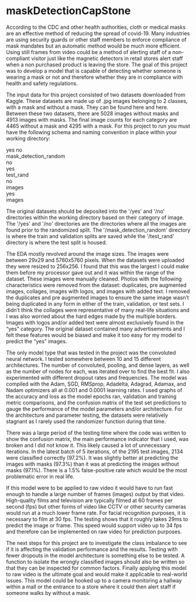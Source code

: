 # maskDetectionCapStone

According to the CDC and other health authorities, cloth or medical masks are an effective method of reducing the spread of covid-19. Many industries are using security guards or other staff members to enforce compliance of mask mandates but an automatic method would be much more efficient. Using still frames from video could be a method of alerting staff of a non-compliant visitor just like the magnetic detectors in retail stores alert staff when a non purchased product is leaving the store. The goal of this project was to develop a model that is capable of detecting whether someone is wearing a mask or not and therefore whether they are in compliance with health and safety regulations. 

The input data for this project consisted of two datasets downloaded from Kaggle. These datasets are made up of .jpg images belonging to 2 classes, with a mask and without a mask. They can be found here and here. Between these two datasets, there are 5028 images without masks and 4913 images with masks. The final image counts for each category are 4465 without a mask and 4295 with a mask. For this project to run you must have the following schema and naming convention in place within your working directory:

yes 
no   
mask_detection_random   
	no   
	yes   
test_rand   
	no   
		images   
	yes   
		images   

The original datasets should be deposited into the '/yes' and '/no' directories within the working directory based on their category of image. The '/yes' and '/no' directories are the directories where all the images are found prior to the randomized split. The '/mask_detection_random' directory is where the train and validation splits are saved while the '/test_rand' directory is where the test split is housed.

The EDA mostly revolved around the image sizes. The images were between 29x29 and 5760x5760 pixels. When the datasets were uploaded they were resized to 256x256. I found that this was the largest I could make them before my processor gave out and it was within the range of the dataset. These images were manually cleaned. Photos with the following characteristics were removed from the dataset: duplicates, pre augmented images, collages, images with logos, and images with added text. I removed the duplicates and pre augmented images to ensure the same image wasn’t being duplicated in any form in either of the train, validation, or test sets. I didn’t think the collages were representative of many real-life situations and I was also worried about the hard edges made by the multiple borders. Images with logos and/or added text were almost exclusively found in the “yes” category. The original dataset contained many advertisements and I felt these features would be biased and make it too easy for my model to predict the “yes” images. 

The only model type that was tested in the project was the convoluted neural network. I tested somewhere between 10 and 15 different architectures. The number of convoluted, pooling, and dense layers, as well as the number of nodes for each, was iterated over to find the best fit. I also experimented with different dropout rates and frequencies. The model was compiled with the Adam, SGD, RMSprop, Adadelta, Adagrad, Adamax, and Nadam optimizers all at 0.001 and 0.0001 learning rates. I used graphs of the accuracy and loss as the model epochs ran, validation and training metric comparisons, and the confusion matrix of the test set predictions to gauge the performance of the model parameters and/or architecture. For the architecture and parameter testing, the datasets were relatively stagnant as I rarely used the randomizer function during that time. 

There was a large period of the testing time where the code was written to show the confusion matrix, the main performance indicator that I used, was broken and I did not know it. This likely caused a lot of unnecessary iterations. In the latest batch of 5 iterations, of the 2195 test images, 2134 were classified correctly (97.2%). It was slightly better at predicting the images with masks (97.3%) than it was at predicting the images without masks (97.1%). There is a 1.5% false-positive rate which would be the most problematic error in real life. 

If this model were to be applied to raw video it would have to run fast enough to handle a large number of frames (images) output by that video. High-quality films and television are typically filmed at 60 frames per second (fps) but other forms of video like CCTV or other security cameras would run at a much lower frame rate. For facial recognition purposes, it is necessary to film at 30 fps. The testing shows that it roughly takes 29ms to predict the image or frame. This speed would support video up to 34 fps and therefore can be implemented on raw video for prediction purposes. 

The next steps for this project are to investigate the class imbalance to see if it is affecting the validation performance and the results. Testing with fewer dropouts in the model architecture is something else to be tested. A function to isolate the wrongly classified images should also be written so that they can be inspected for common factors. Finally applying this model to raw video is the ultimate goal and would make it applicable to real-world issues. This model could be hooked up to a camera monitoring a hallway within a mall or the entrance to a store where it could then alert staff if someone walks by without a mask. 
